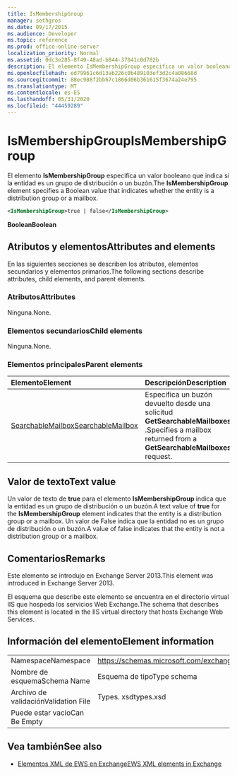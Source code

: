 ```yaml
---
title: IsMembershipGroup
manager: sethgros
ms.date: 09/17/2015
ms.audience: Developer
ms.topic: reference
ms.prod: office-online-server
localization_priority: Normal
ms.assetid: 0dc3e285-8f49-48ad-b844-37041c0d782b
description: El elemento IsMembershipGroup especifica un valor booleano que indica si la entidad es un grupo de distribución o un buzón.
ms.openlocfilehash: ed79961c6d13ab226c0b489103ef3d2c4a08668d
ms.sourcegitcommit: 88ec988f2bb67c1866d06b361615f3674a24e795
ms.translationtype: MT
ms.contentlocale: es-ES
ms.lasthandoff: 05/31/2020
ms.locfileid: "44459289"
---
```

# <a name="ismembershipgroup"></a><span data-ttu-id="50275-103">IsMembershipGroup</span><span class="sxs-lookup"><span data-stu-id="50275-103">IsMembershipGroup</span></span>

<span data-ttu-id="50275-104">El elemento **IsMembershipGroup** especifica un valor booleano que indica si la entidad es un grupo de distribución o un buzón.</span><span class="sxs-lookup"><span data-stu-id="50275-104">The **IsMembershipGroup** element specifies a Boolean value that indicates whether the entity is a distribution group or a mailbox.</span></span> 
  
```XML
<IsMembershipGroup>true | false</IsMembershipGroup>
```

 <span data-ttu-id="50275-105">**Boolean**</span><span class="sxs-lookup"><span data-stu-id="50275-105">**Boolean**</span></span>
## <a name="attributes-and-elements"></a><span data-ttu-id="50275-106">Atributos y elementos</span><span class="sxs-lookup"><span data-stu-id="50275-106">Attributes and elements</span></span>

<span data-ttu-id="50275-107">En las siguientes secciones se describen los atributos, elementos secundarios y elementos primarios.</span><span class="sxs-lookup"><span data-stu-id="50275-107">The following sections describe attributes, child elements, and parent elements.</span></span>
  
### <a name="attributes"></a><span data-ttu-id="50275-108">Atributos</span><span class="sxs-lookup"><span data-stu-id="50275-108">Attributes</span></span>

<span data-ttu-id="50275-109">Ninguna.</span><span class="sxs-lookup"><span data-stu-id="50275-109">None.</span></span>
  
### <a name="child-elements"></a><span data-ttu-id="50275-110">Elementos secundarios</span><span class="sxs-lookup"><span data-stu-id="50275-110">Child elements</span></span>

<span data-ttu-id="50275-111">Ninguna.</span><span class="sxs-lookup"><span data-stu-id="50275-111">None.</span></span>
  
### <a name="parent-elements"></a><span data-ttu-id="50275-112">Elementos principales</span><span class="sxs-lookup"><span data-stu-id="50275-112">Parent elements</span></span>

|<span data-ttu-id="50275-113">**Elemento**</span><span class="sxs-lookup"><span data-stu-id="50275-113">**Element**</span></span>|<span data-ttu-id="50275-114">**Descripción**</span><span class="sxs-lookup"><span data-stu-id="50275-114">**Description**</span></span>|
|:-----|:-----|
|[<span data-ttu-id="50275-115">SearchableMailbox</span><span class="sxs-lookup"><span data-stu-id="50275-115">SearchableMailbox</span></span>](searchablemailbox.md) <br/> |<span data-ttu-id="50275-116">Especifica un buzón devuelto desde una solicitud **GetSearchableMailboxes** .</span><span class="sxs-lookup"><span data-stu-id="50275-116">Specifies a mailbox returned from a **GetSearchableMailboxes** request.</span></span>  <br/> |
   
## <a name="text-value"></a><span data-ttu-id="50275-117">Valor de texto</span><span class="sxs-lookup"><span data-stu-id="50275-117">Text value</span></span>

<span data-ttu-id="50275-118">Un valor de texto de **true** para el elemento **IsMembershipGroup** indica que la entidad es un grupo de distribución o un buzón.</span><span class="sxs-lookup"><span data-stu-id="50275-118">A text value of **true** for the **IsMembershipGroup** element indicates that the entity is a distribution group or a mailbox.</span></span> <span data-ttu-id="50275-119">Un valor de False indica que la entidad no es un grupo de distribución o un buzón.</span><span class="sxs-lookup"><span data-stu-id="50275-119">A value of false indicates that the entity is not a distribution group or a mailbox.</span></span> 
  
## <a name="remarks"></a><span data-ttu-id="50275-120">Comentarios</span><span class="sxs-lookup"><span data-stu-id="50275-120">Remarks</span></span>

<span data-ttu-id="50275-121">Este elemento se introdujo en Exchange Server 2013.</span><span class="sxs-lookup"><span data-stu-id="50275-121">This element was introduced in Exchange Server 2013.</span></span>
  
<span data-ttu-id="50275-122">El esquema que describe este elemento se encuentra en el directorio virtual IIS que hospeda los servicios Web Exchange.</span><span class="sxs-lookup"><span data-stu-id="50275-122">The schema that describes this element is located in the IIS virtual directory that hosts Exchange Web Services.</span></span>
  
## <a name="element-information"></a><span data-ttu-id="50275-123">Información del elemento</span><span class="sxs-lookup"><span data-stu-id="50275-123">Element information</span></span>

|||
|:-----|:-----|
|<span data-ttu-id="50275-124">Namespace</span><span class="sxs-lookup"><span data-stu-id="50275-124">Namespace</span></span>  <br/> |https://schemas.microsoft.com/exchange/services/2006/types  <br/> |
|<span data-ttu-id="50275-125">Nombre de esquema</span><span class="sxs-lookup"><span data-stu-id="50275-125">Schema Name</span></span>  <br/> |<span data-ttu-id="50275-126">Esquema de tipo</span><span class="sxs-lookup"><span data-stu-id="50275-126">Type schema</span></span>  <br/> |
|<span data-ttu-id="50275-127">Archivo de validación</span><span class="sxs-lookup"><span data-stu-id="50275-127">Validation File</span></span>  <br/> |<span data-ttu-id="50275-128">Types. xsd</span><span class="sxs-lookup"><span data-stu-id="50275-128">types.xsd</span></span>  <br/> |
|<span data-ttu-id="50275-129">Puede estar vacío</span><span class="sxs-lookup"><span data-stu-id="50275-129">Can Be Empty</span></span>  <br/> ||
   
## <a name="see-also"></a><span data-ttu-id="50275-130">Vea también</span><span class="sxs-lookup"><span data-stu-id="50275-130">See also</span></span>



- [<span data-ttu-id="50275-131">Elementos XML de EWS en Exchange</span><span class="sxs-lookup"><span data-stu-id="50275-131">EWS XML elements in Exchange</span></span>](ews-xml-elements-in-exchange.md)

